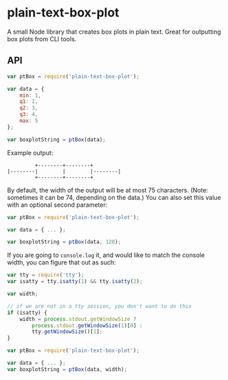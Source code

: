 # plain-text-box-plot

A small Node library that creates box plots in plain text. Great for outputting box plots from CLI tools.

## API

```javascript
var ptBox = require('plain-text-box-plot');

var data = {
    min: 1,
    q1: 2,
    q2: 3,
    q3: 4,
    max: 5
};

var boxplotString = ptBox(data);
```

Example output:

```
         +--------+--------+
|--------|        |        |--------|
         +--------+--------+
```

By default, the width of the output will be at most 75 characters. (Note: sometimes it can be 74, depending on the data.) You can also set this value with an optional second parameter:

```javascript
var ptBox = require('plain-text-box-plot');

var data = { ... };

var boxplotString = ptBox(data, 120);
```

If you are going to `console.log` it, and would like to match the console width, you can figure that out as such:

```javascript
var tty = require('tty');
var isatty = tty.isatty(1) && tty.isatty(2);

var width;

// if we are not in a tty session, you don't want to do this
if (isatty) {
    width = process.stdout.getWindowSize ?
        process.stdout.getWindowSize(1)[0] :
        tty.getWindowSize()[1];
}

var ptBox = require('plain-text-box-plot');

var data = { ... };
var boxplotString = ptBox(data, width);
```
